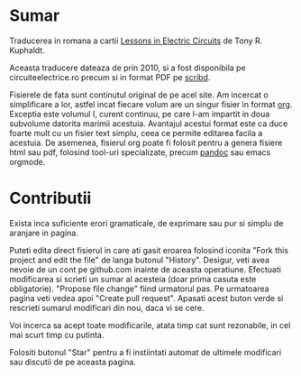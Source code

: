 # Sumar
Traducerea in romana a cartii [Lessons in Electric Circuits](https://www.ibiblio.org/kuphaldt/electricCircuits/)
de Tony R. Kuphaldt.

Aceasta traducere dateaza de prin 2010, si a fost disponibila pe circuiteelectrice.ro
precum si in format PDF pe [scribd](https://www.scribd.com/user/25381006/molteanu).

Fisierele de fata sunt continutul original de pe acel site. Am incercat o simplificare
a lor, astfel incat fiecare volum are un singur fisier in format [org](http://orgmode.org/).
Exceptia este volumul I, curent continuu, pe care l-am impartit in doua subvolume datorita
marimii acestuia. Avantajul acestui format este ca duce foarte mult cu un fisier text
simplu, ceea ce permite editarea facila a acestuia. De asemenea, fisierul org poate fi
folosit pentru a genera fisiere html sau pdf, folosind tool-uri specializate, precum
[pandoc](http://pandoc.org/) sau emacs orgmode.

# Contributii
Exista inca suficiente erori gramaticale, de exprimare sau pur si simplu de aranjare in pagina.

Puteti edita direct fisierul in care ati gasit eroarea folosind iconita "Fork this project and
edit the file" de langa butonul "History". Desigur, veti avea nevoie de un cont pe github.com
inainte de aceasta operatiune. Efectuati modificarea si scrieti un sumar al acesteia (doar prima
casuta este obligatorie). "Propose file change" fiind urmatorul pas. Pe urmatoarea pagina
veti vedea apoi "Create pull request". Apasati acest buton verde si rescrieti sumarul modificari
din nou, daca vi se cere.

Voi incerca sa acept toate modificarile, atata timp cat sunt rezonabile, in cel mai scurt timp
cu putinta.

Folositi butonul "Star" pentru a fi instiintati automat de ultimele modificari sau discutii
de pe aceasta pagina.
